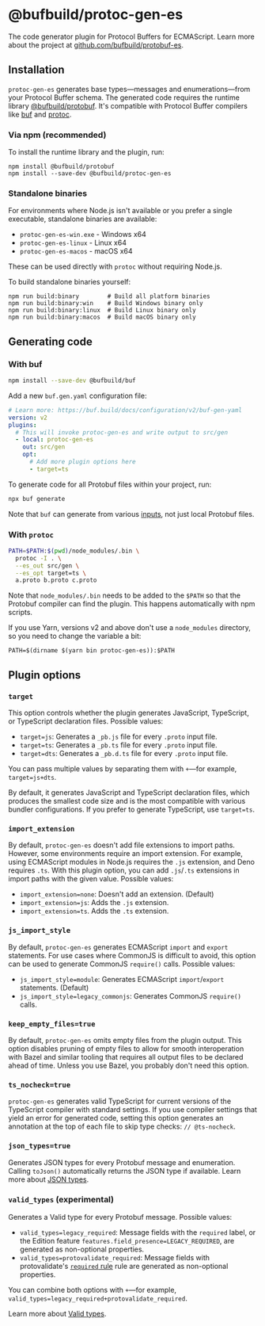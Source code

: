 # @bufbuild/protoc-gen-es

The code generator plugin for Protocol Buffers for ECMAScript. Learn more about the project at
[github.com/bufbuild/protobuf-es](https://github.com/bufbuild/protobuf-es).

## Installation

`protoc-gen-es` generates base types—messages and enumerations—from your Protocol Buffer
schema. The generated code requires the runtime library [@bufbuild/protobuf](https://www.npmjs.com/package/@bufbuild/protobuf).
It's compatible with Protocol Buffer compilers like [buf](https://github.com/bufbuild/buf) and [protoc](https://github.com/protocolbuffers/protobuf/releases).

### Via npm (recommended)

To install the runtime library and the plugin, run:

```shell
npm install @bufbuild/protobuf
npm install --save-dev @bufbuild/protoc-gen-es
```

### Standalone binaries

For environments where Node.js isn't available or you prefer a single executable, standalone binaries are available:

- `protoc-gen-es-win.exe` - Windows x64
- `protoc-gen-es-linux` - Linux x64  
- `protoc-gen-es-macos` - macOS x64

These can be used directly with `protoc` without requiring Node.js.

To build standalone binaries yourself:

```shell
npm run build:binary        # Build all platform binaries
npm run build:binary:win    # Build Windows binary only
npm run build:binary:linux  # Build Linux binary only
npm run build:binary:macos  # Build macOS binary only
```

## Generating code

### With buf

```bash
npm install --save-dev @bufbuild/buf
```

Add a new `buf.gen.yaml` configuration file:

```yaml
# Learn more: https://buf.build/docs/configuration/v2/buf-gen-yaml
version: v2
plugins:
  # This will invoke protoc-gen-es and write output to src/gen
  - local: protoc-gen-es
    out: src/gen
    opt:
      # Add more plugin options here
      - target=ts
```

To generate code for all Protobuf files within your project, run:

```bash
npx buf generate
```

Note that `buf` can generate from various [inputs](https://buf.build/docs/reference/inputs),
not just local Protobuf files.

### With `protoc`

```bash
PATH=$PATH:$(pwd)/node_modules/.bin \
  protoc -I . \
  --es_out src/gen \
  --es_opt target=ts \
  a.proto b.proto c.proto
```

Note that `node_modules/.bin` needs to be added to the `$PATH` so that the Protobuf compiler can find the plugin. This
happens automatically with npm scripts.

If you use Yarn, versions v2 and above don't use a `node_modules` directory, so you need to change the variable a
bit:

```shellsession
PATH=$(dirname $(yarn bin protoc-gen-es)):$PATH
```

## Plugin options

### `target`

This option controls whether the plugin generates JavaScript, TypeScript, or TypeScript declaration files. Possible
values:

- `target=js`: Generates a `_pb.js` file for every `.proto` input file.
- `target=ts`: Generates a `_pb.ts` file for every `.proto` input file.
- `target=dts`: Generates a `_pb.d.ts` file for every `.proto` input file.

You can pass multiple values by separating them with `+`—for example, `target=js+dts`.

By default, it generates JavaScript and TypeScript declaration files, which produces the smallest code size and is the
most compatible with various bundler configurations. If you prefer to generate TypeScript, use `target=ts`.

### `import_extension`

By default, `protoc-gen-es` doesn't add file extensions to import paths. However, some
environments require an import extension. For example, using ECMAScript modules in Node.js
requires the `.js` extension, and Deno requires `.ts`. With this plugin option, you can add `.js`/`.ts` extensions in
import paths with the given value. Possible values:

- `import_extension=none`: Doesn't add an extension. (Default)
- `import_extension=js`: Adds the `.js` extension.
- `import_extension=ts`. Adds the `.ts` extension.

### `js_import_style`

By default, `protoc-gen-es` generates ECMAScript `import` and `export` statements. For use cases where CommonJS is
difficult to avoid, this option can be used to generate CommonJS `require()` calls. Possible values:

- `js_import_style=module`: Generates ECMAScript `import`/`export` statements. (Default)
- `js_import_style=legacy_commonjs`: Generates CommonJS `require()` calls.

### `keep_empty_files=true`

By default, `protoc-gen-es` omits empty files from the plugin output. This option disables pruning of empty files to
allow for smooth interoperation with Bazel and similar tooling that requires all output files to be declared ahead of
time. Unless you use Bazel, you probably don't need this option.

### `ts_nocheck=true`

`protoc-gen-es` generates valid TypeScript for current versions of the TypeScript compiler with standard settings.
If you use compiler settings that yield an error for generated code, setting this option generates an annotation at
the top of each file to skip type checks: `// @ts-nocheck`.

### `json_types=true`

Generates JSON types for every Protobuf message and enumeration. Calling `toJson()` automatically returns the JSON type
if available. Learn more about [JSON types](https://github.com/bufbuild/protobuf-es/blob/main/MANUAL.md#json-types).

### `valid_types` (experimental)

Generates a Valid type for every Protobuf message. Possible values:

- `valid_types=legacy_required`: Message fields with the `required` label, or the Edition feature 
  `features.field_presence=LEGACY_REQUIRED`, are generated as non-optional properties. 
- `valid_types=protovalidate_required`: Message fields with protovalidate's [`required` rule](https://buf.build/docs/reference/protovalidate/rules/field_rules/#required) 
  rule are generated as non-optional properties.

You can combine both options with `+`—for example, `valid_types=legacy_required+protovalidate_required`.

Learn more about [Valid types](https://github.com/bufbuild/protobuf-es/blob/main/MANUAL.md#valid-types).
